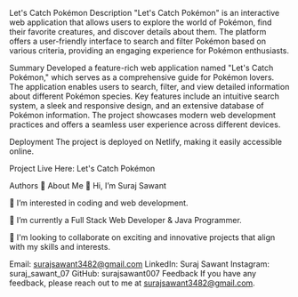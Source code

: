 Let's Catch Pokémon
Description
"Let's Catch Pokémon" is an interactive web application that allows users to explore the world of Pokémon, find their favorite creatures, and discover details about them. The platform offers a user-friendly interface to search and filter Pokémon based on various criteria, providing an engaging experience for Pokémon enthusiasts.

Summary
Developed a feature-rich web application named "Let's Catch Pokémon," which serves as a comprehensive guide for Pokémon lovers. The application enables users to search, filter, and view detailed information about different Pokémon species. Key features include an intuitive search system, a sleek and responsive design, and an extensive database of Pokémon information. The project showcases modern web development practices and offers a seamless user experience across different devices.

Deployment
The project is deployed on Netlify, making it easily accessible online.

Project Live Here: Let's Catch Pokémon

Authors
🚀 About Me
👋 Hi, I’m Suraj Sawant

👀 I’m interested in coding and web development.

🌱 I’m currently a Full Stack Web Developer & Java Programmer.

💞️ I'm looking to collaborate on exciting and innovative projects that align with my skills and interests.

Email: surajsawant3482@gmail.com
LinkedIn: Suraj Sawant
Instagram: suraj_sawant_07
GitHub: surajsawant007
Feedback
If you have any feedback, please reach out to me at surajsawant3482@gmail.com.
